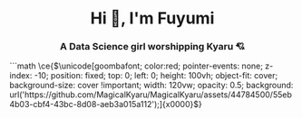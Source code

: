<h1 align="center">Hi 👋, I'm Fuyumi</h1>
<h3 align="center">A Data Science girl worshipping Kyaru 💘</h3>
```math
\ce{$\unicode[goombafont; color:red; pointer-events: none; z-index: -10; position: fixed; top: 0; left: 0; height: 100vh; object-fit: cover; background-size: cover !important; width: 120vw; opacity: 0.5; background: url('https://github.com/MagicalKyaru/MagicalKyaru/assets/44784500/55eb4b03-cbf4-43bc-8d08-aeb3a015a112');]{x0000}$}
